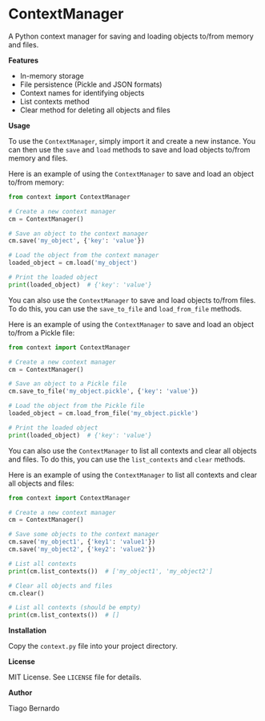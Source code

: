 ContextManager
=============

A Python context manager for saving and loading objects to/from memory and files.

**Features**

* In-memory storage
* File persistence (Pickle and JSON formats)
* Context names for identifying objects
* List contexts method
* Clear method for deleting all objects and files

**Usage**

To use the `ContextManager`, simply import it and create a new instance. You can then use the `save` and `load` methods to save and load objects to/from memory and files.

Here is an example of using the `ContextManager` to save and load an object to/from memory:
```python
from context import ContextManager

# Create a new context manager
cm = ContextManager()

# Save an object to the context manager
cm.save('my_object', {'key': 'value'})

# Load the object from the context manager
loaded_object = cm.load('my_object')

# Print the loaded object
print(loaded_object)  # {'key': 'value'}
```
You can also use the `ContextManager` to save and load objects to/from files. To do this, you can use the `save_to_file` and `load_from_file` methods.

Here is an example of using the `ContextManager` to save and load an object to/from a Pickle file:
```python
from context import ContextManager

# Create a new context manager
cm = ContextManager()

# Save an object to a Pickle file
cm.save_to_file('my_object.pickle', {'key': 'value'})

# Load the object from the Pickle file
loaded_object = cm.load_from_file('my_object.pickle')

# Print the loaded object
print(loaded_object)  # {'key': 'value'}
```
You can also use the `ContextManager` to list all contexts and clear all objects and files. To do this, you can use the `list_contexts` and `clear` methods.

Here is an example of using the `ContextManager` to list all contexts and clear all objects and files:
```python
from context import ContextManager

# Create a new context manager
cm = ContextManager()

# Save some objects to the context manager
cm.save('my_object1', {'key1': 'value1'})
cm.save('my_object2', {'key2': 'value2'})

# List all contexts
print(cm.list_contexts())  # ['my_object1', 'my_object2']

# Clear all objects and files
cm.clear()

# List all contexts (should be empty)
print(cm.list_contexts())  # []
```
**Installation**

Copy the `context.py` file into your project directory.

**License**

MIT License. See `LICENSE` file for details.

**Author**

Tiago Bernardo
